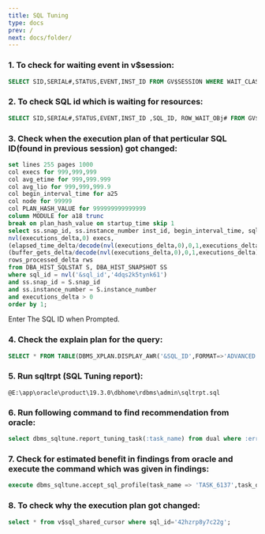 ```yaml
---
title: SQL Tuning
type: docs
prev: /
next: docs/folder/
---
```



### 1. To check for waiting event in v$session:
```sql
SELECT SID,SERIAL#,STATUS,EVENT,INST_ID FROM GV$SESSION WHERE WAIT_CLASS<>'Idle';
```


### 2. To check SQL id which is waiting for resources:
```sql
SELECT SID,SERIAL#,STATUS,EVENT,INST_ID ,SQL_ID, ROW_WAIT_OBj# FROM GV$SESSION WHERE WAIT_CLASS<>'Idle';
```


### 3. Check when the execution plan of that perticular SQL ID(found in previous session) got changed:
```sql
set lines 255 pages 1000
col execs for 999,999,999
col avg_etime for 999,999.999
col avg_lio for 999,999,999.9
col begin_interval_time for a25
col node for 99999
col PLAN_HASH_VALUE for 999999999999999
column MODULE for a18 trunc
break on plan_hash_value on startup_time skip 1
select ss.snap_id, ss.instance_number inst_id, begin_interval_time, sql_id, plan_hash_value,
nvl(executions_delta,0) execs,
(elapsed_time_delta/decode(nvl(executions_delta,0),0,1,executions_delta))/1000000 avg_etime,
(buffer_gets_delta/decode(nvl(executions_delta,0),0,1,executions_delta)) avg_lio, module,
rows_processed_delta rws
from DBA_HIST_SQLSTAT S, DBA_HIST_SNAPSHOT SS
where sql_id = nvl('&sql_id','4dqs2k5tynk61')
and ss.snap_id = S.snap_id
and ss.instance_number = S.instance_number
and executions_delta > 0
order by 1;
```
Enter The SQL ID when Prompted.


### 4. Check the explain plan for the query:
```sql
SELECT * FROM TABLE(DBMS_XPLAN.DISPLAY_AWR('&SQL_ID',FORMAT=>'ADVANCED'));
```


### 5. Run sqltrpt (SQL Tuning report):
```
@E:\app\oracle\product\19.3.0\dbhome\rdbms\admin\sqltrpt.sql
```


### 6. Run following command to find recommendation from oracle:
```sql
select dbms_sqltune.report_tuning_task(:task_name) from dual where :err <> 1;
```


### 7. Check for estimated benefit in findings from oracle and execute the command which was given in findings:
```sql
execute dbms_sqltune.accept_sql_profile(task_name => 'TASK_6137',task_owner => 'SYS', replace => TRUE);
```


### 8. To check why the execution plan got changed:
```sql
select * from v$sql_shared_cursor where sql_id='42hzrp8y7c22g';
```








